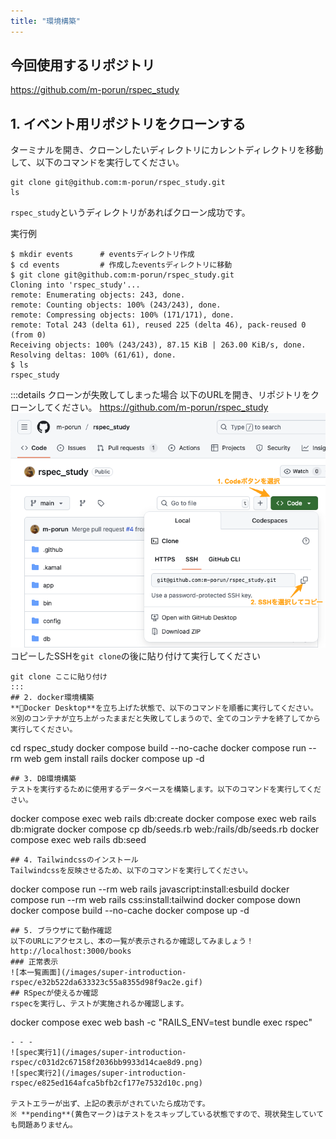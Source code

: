 ```yaml
---
title: "環境構築"
---
```

## 今回使用するリポジトリ
https://github.com/m-porun/rspec_study
## 1. イベント用リポジトリをクローンする
ターミナルを開き、クローンしたいディレクトリにカレントディレクトリを移動して、以下のコマンドを実行してください。
```
git clone git@github.com:m-porun/rspec_study.git
ls
```
`rspec_study`というディレクトリがあればクローン成功です。

実行例
```
$ mkdir events      # eventsディレクトリ作成
$ cd events         # 作成したeventsディレクトリに移動
$ git clone git@github.com:m-porun/rspec_study.git
Cloning into 'rspec_study'...
remote: Enumerating objects: 243, done.
remote: Counting objects: 100% (243/243), done.
remote: Compressing objects: 100% (171/171), done.
remote: Total 243 (delta 61), reused 225 (delta 46), pack-reused 0 (from 0)
Receiving objects: 100% (243/243), 87.15 KiB | 263.00 KiB/s, done.
Resolving deltas: 100% (61/61), done.
$ ls
rspec_study

```
:::details クローンが失敗してしまった場合
以下のURLを開き、リポジトリをクローンしてください。
 https://github.com/m-porun/rspec_study
![Codeボタン選択](/images/super-introduction-rspec/b5953db609dd0505cef52b5320471c3c.png)
コピーしたSSHを`git clone`の後に貼り付けて実行してください
```
git clone ここに貼り付け
:::
## 2. docker環境構築
**🐳Docker Desktop**を立ち上げた状態で、以下のコマンドを順番に実行してください。
※別のコンテナが立ち上がったままだと失敗してしまうので、全てのコンテナを終了してから実行してください。
```
cd rspec_study
docker compose build --no-cache
docker compose run --rm web gem install rails
docker compose up -d
```
## 3. DB環境構築
テストを実行するために使用するデータベースを構築します。以下のコマンドを実行してください。
```
docker compose exec web rails db:create
docker compose exec web rails db:migrate
docker compose cp db/seeds.rb web:/rails/db/seeds.rb
docker compose exec web rails db:seed
```
## 4. Tailwindcssのインストール
Tailwindcssを反映させるため、以下のコマンドを実行してください。
```
docker compose run --rm web rails javascript:install:esbuild
docker compose run --rm web rails css:install:tailwind
docker compose down
docker compose build --no-cache
docker compose up -d
```
## 5. ブラウザにて動作確認
以下のURLにアクセスし、本の一覧が表示されるか確認してみましょう！
http://localhost:3000/books
### 正常表示
![本一覧画面](/images/super-introduction-rspec/e32b522da633323c55a8355d98f9ac2e.gif)
## RSpecが使えるか確認
rspecを実行し、テストが実施されるか確認します。
```
docker compose exec web bash -c "RAILS_ENV=test bundle exec rspec"
```
- - -
![spec実行1](/images/super-introduction-rspec/c031d2c67158f2036bb9933d14cae8d9.png)
![spec実行2](/images/super-introduction-rspec/e825ed164afca5bfb2cf177e7532d10c.png)

テストエラーが出ず、上記の表示がされていたら成功です。
※ **pending**(黄色マーク)はテストをスキップしている状態ですので、現状発生していても問題ありません。
